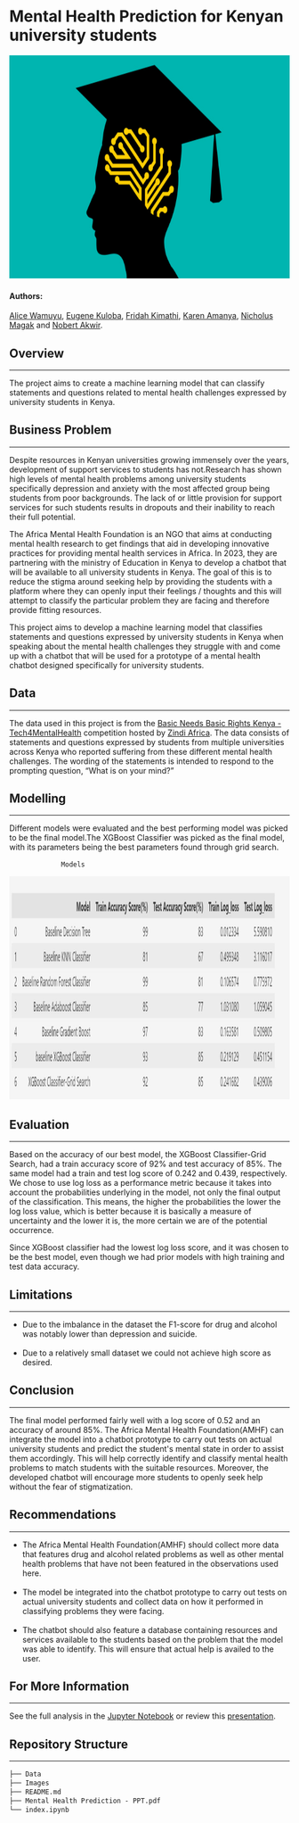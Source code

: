 # **Mental Health Prediction for Kenyan university students**

<img src="Images\mental-health-episode-page.jpg" alt="Mental Health image" width="750" height="400">

#### **Authors**: 
[Alice Wamuyu](alice.wamuyu@student.moringaschool.com),
[Eugene Kuloba](eugene.kuloba@student.moringaschool.com),
[Fridah Kimathi](mailto:fridahnkirotekimathi@gmail.com),
[Karen Amanya](karen.amanya@student.moringaschool.com),
[Nicholus Magak](nicholus.magak@student.moringaschool.com) and
[Nobert Akwir](nobert.akwir@student.moringaschool.com).

## Overview
****
The project aims to create a machine learning model that can classify statements and questions related to mental health challenges expressed by university students in Kenya. 

## Business Problem
***
<p>Despite resources in Kenyan universities growing immensely over the years, development of support services to students has not.Research has shown high levels of mental health problems among university students specifically depression and anxiety with the most affected group being students from poor backgrounds. The lack of or little provision for support services for such students results in dropouts and their inability to reach their full potential. </p>
<p>The Africa Mental Health Foundation is an NGO that aims at conducting mental health research to get findings that aid in developing innovative practices for providing mental health services in Africa. In 2023, they are partnering with the ministry of Education in Kenya to develop a chatbot that will be available to all university students in Kenya. The goal of this is to  reduce the stigma around seeking help by providing the students with a platform where they can openly input their feelings / thoughts and this will attempt to classify the particular problem they are facing and therefore provide fitting resources.</p>
<p>This project aims to develop a machine learning model that classifies statements and questions expressed by university students in Kenya when speaking about the mental health challenges they struggle with and come up with a chatbot that will be used for a prototype of a mental health chatbot designed specifically for university students. </p>

## Data
***
The data used in this project is from the <a href="https://zindi.africa/competitions/basic-needs-basic-rights-kenya-tech4mentalhealth/data">Basic Needs Basic Rights Kenya - Tech4MentalHealth</a> competition hosted by <a href="https://zindi.africa/"> Zindi Africa</a>. The data consists of statements and questions expressed by students from multiple universities across Kenya who reported suffering from these different mental health challenges. The wording of the statements is intended to respond to the prompting question, “What is on your mind?”

## Modelling
***
Different models were evaluated and the best performing model was picked to be the final model.The XGBoost Classifier was picked as the final model, with its parameters being the best parameters found through grid search.

                 Models
<img src="Images\models.jpg"  width="650" height="400"> 

## Evaluation
***
<p>Based on the accuracy of our best model, the XGBoost Classifier-Grid Search, had a train accuracy score of 92% and test accuracy of 85%. The same model had a train and test log score of 0.242 and 0.439, respectively. We chose to use log loss as a performance metric because it takes into account the probabilities underlying in the model, not only the final output of the classification. This means, the higher the probabilities the lower the log loss value, which is better because it is basically a measure of uncertainty and the lower it is, the more certain we are of the potential occurrence. </p>
<p>Since XGBoost classifier had the lowest log loss score, and it was chosen to be the best model, even though we had prior models with high training and test data accuracy.</p>

## Limitations
***
<ul>
<li>Due to the imbalance in the dataset the F1-score for drug and alcohol was notably lower than depression and suicide.</li> </br>
<li>Due to a relatively small dataset we could not achieve high score as desired.</li> 
</ul>

## Conclusion
***
The final model performed fairly well with a log score of 0.52 and an accuracy of around 85%. The Africa Mental Health Foundation(AMHF) can integrate the model into a chatbot prototype to carry out tests on actual university students and predict the student's mental state in order to assist them accordingly. This will help correctly identify and classify mental health problems to match students with the suitable resources. Moreover, the developed chatbot will encourage more students to  openly seek help without the fear of stigmatization.

## Recommendations
***
<ul>
<li>The Africa Mental Health Foundation(AMHF) should collect more data that features drug and alcohol related problems as well as other mental health problems that have not been featured in the observations used here.</li> </br>
<li>The model be integrated into the chatbot prototype to carry out tests on actual university students and collect data on how it performed in classifying problems they were facing.</li> </br>
<li>The chatbot should also feature a database containing resources and services available to the students based on the problem that the model was able to identify. This will ensure that actual help is availed to the user.</li>
</ul>

## For More Information
***
See the full analysis in the [Jupyter Notebook](https://github.com/AliceWamuyu/Mental-Health-Prediction/blob/main/index.ipynb) or review this [presentation](https://github.com/AliceWamuyu/Mental-Health-Prediction/tree/main/Presentation).

## Repository Structure
***

```
├── Data
├── Images
├── README.md
├── Mental Health Prediction - PPT.pdf
└── index.ipynb
```